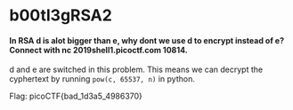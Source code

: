 # b00tl3gRSA2
#### In RSA d is alot bigger than e, why dont we use d to encrypt instead of e? Connect with nc 2019shell1.picoctf.com 10814.

d and e are switched in this problem. This means we can decrypt the cyphertext by running `pow(c, 65537, n)` in python.

Flag: picoCTF{bad_1d3a5_4986370}
